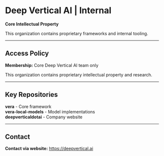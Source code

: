 # Deep Vertical AI | Internal

**Core Intellectual Property**

This organization contains proprietary frameworks and internal tooling.

---

## Access Policy

**Membership:** Core Deep Vertical AI team only

This organization contains proprietary intellectual property and research.

---

## Key Repositories

**vera** - Core framework  
**vera-local-models** - Model implementations  
**deepverticaldotai** - Company website

---

## Contact

**Contact via website:** https://deepvertical.ai
